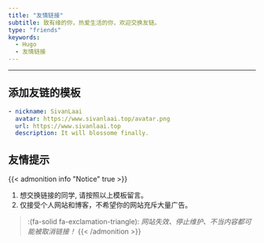 ```yaml
---
title: "友情链接"
subtitle: 致有缘的你，热爱生活的你，欢迎交换友链。
type: "friends"
keywords: 
  - Hugo
  - 友情链接
---
```


<!-- When you set data `friends.yml` in `yourProject/data/` directory, it will be automatically loaded here. -->
---
<!-- You can define additional content below for this page. -->
## 添加友链的模板

```yaml
- nickname: SivanLaai
  avatar: https://www.sivanlaai.top/avatar.png
  url: https://www.sivanlaai.top
  description: It will blossome finally.
```

## 友情提示

{{< admonition info "Notice" true >}}
1. 想交换链接的同学, 请按照以上模板留言。 
2. 仅接受个人网站和博客，不希望你的网站充斥大量广告。
> :(fa-solid fa-exclamation-triangle): *网站失效、停止维护、不当内容都可能被取消链接！*
{{< /admonition >}}